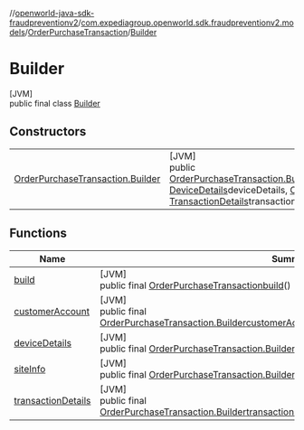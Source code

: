 //[openworld-java-sdk-fraudpreventionv2](../../../../index.md)/[com.expediagroup.openworld.sdk.fraudpreventionv2.models](../../index.md)/[OrderPurchaseTransaction](../index.md)/[Builder](index.md)

# Builder

[JVM]\
public final class [Builder](index.md)

## Constructors

| | |
|---|---|
| [OrderPurchaseTransaction.Builder](-order-purchase-transaction.-builder.md) | [JVM]<br>public [OrderPurchaseTransaction.Builder](index.md)[OrderPurchaseTransaction.Builder](-order-purchase-transaction.-builder.md)([SiteInfo](../../-site-info/index.md)siteInfo, [DeviceDetails](../../-device-details/index.md)deviceDetails, [CustomerAccount](../../-customer-account/index.md)customerAccount, [TransactionDetails](../../-transaction-details/index.md)transactionDetails) |

## Functions

| Name | Summary |
|---|---|
| [build](build.md) | [JVM]<br>public final [OrderPurchaseTransaction](../index.md)[build](build.md)() |
| [customerAccount](customer-account.md) | [JVM]<br>public final [OrderPurchaseTransaction.Builder](index.md)[customerAccount](customer-account.md)([CustomerAccount](../../-customer-account/index.md)customerAccount) |
| [deviceDetails](device-details.md) | [JVM]<br>public final [OrderPurchaseTransaction.Builder](index.md)[deviceDetails](device-details.md)([DeviceDetails](../../-device-details/index.md)deviceDetails) |
| [siteInfo](site-info.md) | [JVM]<br>public final [OrderPurchaseTransaction.Builder](index.md)[siteInfo](site-info.md)([SiteInfo](../../-site-info/index.md)siteInfo) |
| [transactionDetails](transaction-details.md) | [JVM]<br>public final [OrderPurchaseTransaction.Builder](index.md)[transactionDetails](transaction-details.md)([TransactionDetails](../../-transaction-details/index.md)transactionDetails) |
